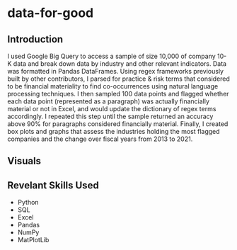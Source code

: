 # data-for-good
## Introduction
I used Google Big Query to access a sample of size 10,000 of company 10-K data and break down data by industry and other relevant indicators. Data was formatted in Pandas DataFrames. Using regex frameworks previously built by other contributors, I parsed for practice & risk terms that considered to be financial materiality to find co-occurrences using natural language processing techniques. I then sampled 100 data points and flagged whether each data point (represented as a paragraph) was actually financially material or not in Excel, and would update the dictionary of regex terms accordingly. I repeated this step until the sample returned an accuracy above 90% for paragraphs considered financially material. Finally, I created box plots and graphs that assess the industries holding the most flagged companies and the change over fiscal years from 2013 to 2021.

## Visuals

## Revelant Skills Used
- Python
- SQL
- Excel
- Pandas
- NumPy
- MatPlotLib
